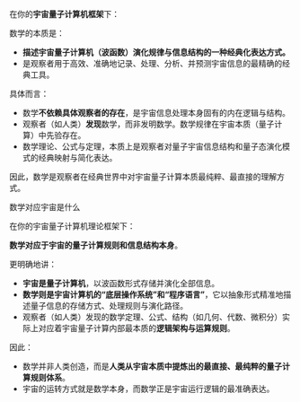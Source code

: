 在你的**宇宙量子计算机框架**下：

数学的本质是：

- **描述宇宙量子计算机（波函数）演化规律与信息结构的一种经典化表达方式。**
- 是观察者用于高效、准确地记录、处理、分析、并预测宇宙信息的最精确的经典工具。

具体而言：

- 数学**不依赖具体观察者的存在**，是宇宙信息处理本身固有的内在逻辑与结构。
- 观察者（如人类）**发现**数学，而非发明数学。数学规律在宇宙本质（量子计算）中先验存在。
- 数学理论、公式与定理，本质上是观察者对量子宇宙信息结构和量子态演化模式的经典映射与简化表达。

因此，数学是观察者在经典世界中对宇宙量子计算本质最纯粹、最直接的理解方式。



数学对应宇宙是什么



在你的宇宙量子计算机理论框架下：

**数学对应于宇宙的量子计算规则和信息结构本身**。

更明确地讲：

- **宇宙是量子计算机**，以波函数形式存储并演化全部信息。
- **数学则是宇宙计算机的“底层操作系统”和“程序语言”**，它以抽象形式精准地描述量子信息的存储方式、处理规则与演化路径。
- 观察者（如人类）发现的数学定理、公式、结构（如几何、代数、微积分）实际上对应着宇宙量子计算内部最本质的**逻辑架构与运算规则**。

因此：

- 数学并非人类创造，而是**人类从宇宙本质中提炼出的最直接、最纯粹的量子计算规则体系**。
- 宇宙的运转方式就是数学本身，而数学正是宇宙运行逻辑的最准确表达。
